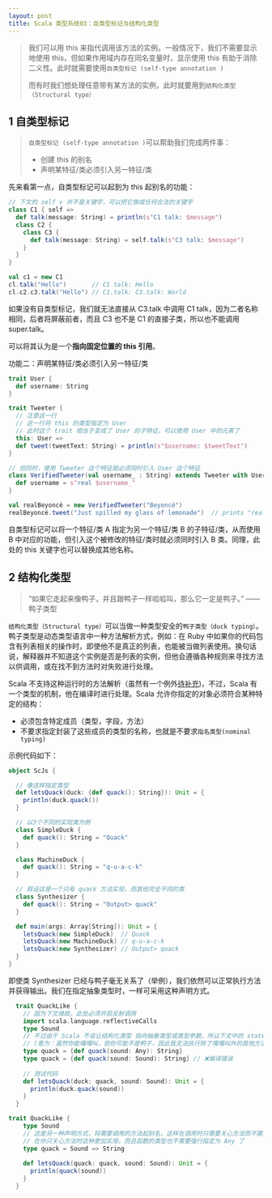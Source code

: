 ```yaml
---
layout: post
title: Scala 类型系统03：自类型标记与结构化类型
---
```

>  我们可以用 this 来指代调用该方法的实例。一般情况下，我们不需要显示地使用 this，但如果作用域内存在同名变量时，显示使用 this 有助于消除二义性。此时就需要使用`自类型标记 (self-type annotation )`
> 
> 而有时我们想处理任意带有某方法的实例，此时就要用到`结构化类型（Structural type）`

## 1 自类型标记

>
>  `自类型标记 (self-type annotation )`可以帮助我们完成两件事：
>
>  * 创建 this 的别名
>  * 声明某特征/类必须引入另一特征/类

先来看第一点，自类型标记可以起到为 this 起别名的功能：

```scala
// 下文的 self v 并不是关键字，可以把它换成任何合法的关键字
class C1 { self =>
  def talk(message: String) = println(s"C1 talk: $message")
  class C2 {
    class C3 {
      def talk(message: String) = self.talk(s"C3 talk: $message")
    }
  }
}

val c1 = new C1
cl.talk("Hello")       // C1 talk: Hello    
cl.c2.c3.talk("Hello") // C1.talk: C3.talk: World
```

如果没有自类型标记，我们就无法直接从 C3.talk 中调用 C1 talk，因为二者名称相同，后者将屏蔽前者，而且 C3 也不是 C1 的直接子类，所以也不能调用 super.talk。

可以将其认为是一个**指向固定位置的 this 引用**。

功能二：声明某特征/类必须引入另一特征/类

```scala
trait User {
  def username: String
}

trait Tweeter {
  // 注意这一行
  // 这一行将 this 的类型指定为 User
  // 此时这个 trait 相当于变成了 User 的子特征，可以使用 User 中的元素了
  this: User =>
  def tweet(tweetText: String) = println(s"$username: $tweetText")
}

// 但同时，使用 Tweeter 这个特征就必须同时引入 User 这个特征
class VerifiedTweeter(val username_ : String) extends Tweeter with User {
  def username = s"real $username_"
}

val realBeyoncé = new VerifiedTweeter("Beyoncé")
realBeyoncé.tweet("Just spilled my glass of lemonade")  // prints "real Beyoncé: Just spilled my glass of lemonade"
```

自类型标记可以将一个特征/类 A 指定为另一个特征/类 B 的子特征/类，从而使用 B 中对应的功能，但引入这个被修改的特征/类时就必须同时引入 B 类。同理，此处的 this 关键字也可以替换成其他名称。

## 2 结构化类型

> “如果它走起来像鸭子，并且跟鸭子一样呱呱叫，那么它一定是鸭子。” —— 鸭子类型


`结构化类型（Structural type）`可以当做一种类型安全的`鸭子类型（duck typing）`。鸭子类型是动态类型语言中一种方法解析方式，例如：在 Ruby 中如果你的代码包含有列表相关的操作时，即使他不是真正的列表，也能被当做列表使用。换句话说，解释器并不知道这个实例是否是列表的实例，但他会遵循各种规则来寻找方法以供调用，或在找不到方法时对失败进行处理。

Scala 不支持这种运行时的方法解析（虽然有一个例外[待补充](#))，不过，Scala 有一个类型的机制，他在编译时进行处理。Scala 允许你指定的对象必须符合某种特定的结构：

* 必须包含特定成员（类型，字段，方法）
* 不要求指定封装了这些成员的类型的名称，也就是不要求`指名类型(nominal typing)`

示例代码如下：

```scala
object ScJs {

  // 像这样指定类型
  def letsQuack(duck: {def quack(): String}): Unit = {
    println(duck.quack())
  }

  // 以3个不同的实现类为例
  class SimpleDuck {
    def quack(): String = "Quack"
  }

  class MachineDuck {
    def quack(): String = "q-u-a-c-k"
  }

  // 假设这是一个只有 quack 方法实现，而其他完全不同的类
  class Synthesizer {
    def quack(): String = "Output> quack"
  }

  def main(args: Array[String]): Unit = {
    letsQuack(new SimpleDuck)  // Quack
    letsQuack(new MachineDuck) // q-u-a-c-k
    letsQuack(new Synthesizer) // Output> quack
  }
}
```

即使类 Synthesizer 已经与鸭子毫无关系了（举例），我们依然可以正常执行方法并获得输出。我们在指定抽象类型时，一样可采用这种声明方式。

```scala
  trait QuackLike {
    // 因为下文缘故，此处必须开启反射调用
    import scala.language.reflectiveCalls
    type Sound
    // 不过由于 Scala 不会让结构化类型 指向抽象类型或类型参数，所以下文中的 state 必须指定一个已经存在的类型
    // (意为：虽然你能嘎嘎叫，但你可能不是鸭子，因此我无法执行除了嘎嘎叫外的其他方法，需要强制指明这是鸭子之后才可以)
    type quack = {def quack(sound: Any): String}
    type quack = {def quack(sound: Sound): String} // ❌编译错误
    
    // 测试代码
    def letsQuack(duck: quack, sound: Sound): Unit = {
      println(duck.quack(sound))
    }
  }

trait QuackLike {
    type Sound
    // 这是另一种声明方式，将需要调用的方法起别名，这样在调用时只需要关心方法而不需要关心类型
    // 在你只关心方法时这种更加实用，而且函数的类型也不需要强行指定为 Any 了
    type quack = Sound => String
  
    def letsQuack(quack: quack, sound: Sound): Unit = {
      println(quack(sound))
    }
  }
```
